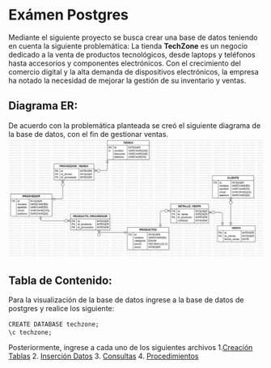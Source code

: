 # Exámen Postgres
Mediante el siguiente proyecto se busca crear una base de datos teniendo en cuenta la siguiente problemática:
    La tienda **TechZone** es un negocio dedicado a la venta de productos tecnológicos, desde laptops y
    teléfonos hasta accesorios y componentes electrónicos. Con el crecimiento del comercio digital y
    la alta demanda de dispositivos electrónicos, la empresa ha notado la necesidad de mejorar la
    gestión de su inventario y ventas.

## Diagrama ER:
De acuerdo con la problemática planteada se creó el siguiente diagrama de la base de datos, con el fin de gestionar ventas.
![alt text](modelo_er.png)
## Tabla de Contenido:
Para la visualización de la base de datos ingrese a la base de datos de postgres y realice los siguiente:
```
CREATE DATABASE techzone;
\c techzone;
```
Posteriormente, ingrese a cada uno de los siguientes archivos
1.[Creación Tablas](db.sql)
2. [Inserción Datos](insert.sql)
3. [Consultas](queries.sql)
4. [Procedimientos](./procedureAndFunctions.sql)
